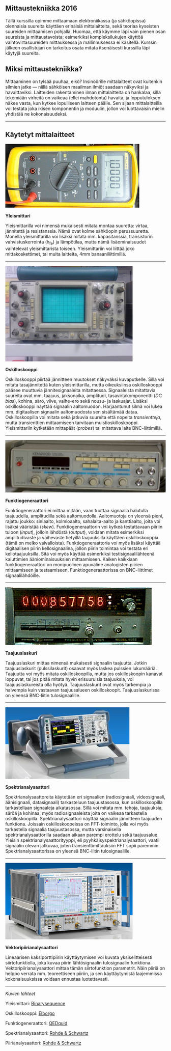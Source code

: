 ## Mittaustekniikka 2016

Tällä kurssilla opimme mittaamaan elektroniikassa (ja sähköopissa)
olennaisia suureita käyttäen erinäisiä mittalaitteita, sekä teoriaa
kyseisten suureiden mittaamisen pohjalla. Huomaa, että käymme läpi vain
pienen osan suureista ja mittaustavoista; esimerkiksi kompleksilukujen
käyttöä vaihtovirtasuureiden mittauksessa ja mallinnuksessa ei
käsitellä. Kurssin jälkeen osallistujan on tarkoitus osata mitata
itsenäisesti kurssilla läpi käytyjä suureita.

## Miksi mittaustekniikka?

Mittaaminen on tylsää puuhaa, eikö? Insinöörille
mittalaitteet ovat kuitenkin silmien jatke &mdash; niillä sähköisen
maailman ilmiöt saadaan näkyviksi ja havaittaviksi. Laitteiden
rakentaminen ilman mittalaitteita on hankalaa, sillä tekemiään
virheitä on vaikeaa (ellei mahdotonta) havaita, ja lopputuloksen
näkee vasta, kun kytkee lopulliseen laitteen päälle. Sen sijaan
mittalaitteilla voi testata joka ikisen komponentin ja moduulin, jollon
voi luottavaisin mielin yhdistää ne kokonaisuudeksi.

---

## Käytetyt mittalaitteet

![Yleismittari](fluke.jpg)

**Yleismittari**

Yleismittarilla voi nimensä mukaisesti mitata montaa suuretta:
virtaa, jännitettä ja resistanssia. Nämä ovat kolme sähköopin
perussuuretta. Monella yleismittarilla voi lisäksi mitata
mm. kapasitanssia, transistorin vahvistuskerrointa (h<sub>fe</sub>) ja
lämpötilaa, mutta nämä lisäominaisuudet vaihtelevat yleismittarista
toiseen. Yleismittariin voi liittää joko mittakoskettimet, tai muita
laitteita, 4mm banaaniliittimillä.


---

![Oskilloskooppi](tektronix.jpg)

**Oskilloskooppi**

Oskilloskooppi piirtää jännitteen muutokset näkyväksi
kuvaputkelle. Sillä voi mitata tasajännitettä kuten yleismittarilla,
mutta oikeuksiinsa oskilloskooppi pääsee muuttuvia jännitesignaaleita
mitattaessa. Signaaleista mitattavia suureita ovat mm. taajuus,
jaksonaika, amplitudi, tasavirtakomponentti (*DC bias*), kohina,
särö, viive, vaihe-ero sekä nousu- ja laskuajat. Lisäksi
oskilloskooppi näyttää signaalin aaltomuodon. Harjaantunut silmä
voi lukea mm. digitaalisen signaalin aaltomuodosta sen sisältämää
dataa. Oskilloskoopilla voi mitata sekä jatkuvia suureita että
nopeita *transientteja*, mutta transienttien mittaamiseen tarvitaan
muistioskilloskooppi. Yleismittariin kytketään mittapäät (*probes*)
tai mitattava laite BNC-liittimillä.

---

![Funktiogeneraattori](kenwood.jpg)

**Funktiogeneraattori**

Funktiogeneraattori ei mittaa mitään, vaan tuottaa signaalia
halutulla taajuudella, amplitudilla sekä aaltomuodolla. Aaltomuotoja
on yleensä pieni, rajattu joukko: siniaalto, kolmioaalto,
sahalaita-aalto ja kanttiaalto, joita voi lisäksi vääristää
(*skew*). Funktiogeneraattorin voi kytkeä testattavaan piiriin tuloon
(*input*), jolloin lähdöstä (*output*), voidaan mitata esimerkiksi
amplitudivaste ja vaihevaste tietyillä taajuuksilla käyttäen
oskilloskooppia (tämä on melko vaivalloista). Funktiogeneraattoria
voi myös lisäksi käyttää digitaalisen piirin kellosignaalina,
jollon piirin toimintaa voi testata eri kellotaajuuksilla. Sitä
voi myös käyttää esimerkiksi testisignaalilähteenä kaiuttimien
ääniominaisuuksien mittaamiseen. Kaiken kaikkiaan funktiogeneraattori
on monipuolinen apuväline analogisten piirien mittaamiseen ja
testaamiseen. Funktiogeneraattorissa on BNC-liittimet signaalilähdöille.

---

![Taajuuslaskuri](systrondonner.jpg)

**Taajuuslaskuri**

Taajuuslaskuri mittaa nimensä mukaisesti signaalin taajuutta. Jotkin
taajuuslaskurit (pulssilaskurit) osaavat myös laskea pulssien
lukumääriä. Taajuutta voi myös mitata oskilloskoopilla, mutta jos
oskilloskoopin kanavat loppuvat, tai jos pitää mitata hyvin erisuuruisia
taajuuksia, voi taajuuslaskureista olla hyötyä. Taajuuslaskurit
ovat myös tarkempia ja halvempia kuin vastaavan taajuusalueen
oskilloskoopit. Taajuuslaskurissa on yleensä BNC-liitin tulosignaalille.

---

![Spektrianalysaattori](rs.jpg)

**Spektrianalysaattori**

Spektrianalysaattoreita käytetään eri signaalien (radiosignaali,
videosignaali, äänisignaali, datasignaali) tarkasteluun
taajuustasossa, kun oskilloskoopilla tarkastellaan signaaleja
aikatasossa. Sillä voi mitata mm. tehoja, taajuuksia, säröä
ja kohinaa, myös radiosignaaleista joita on vaikeaa tarkastella
oskilloskoopilla. Spektrianalysaattori näyttää signaalin
jännitteen taajuuden funktiona. Joissain oskilloskoopeissa on
FFT-toiminto, jolla voi myös tarkastella signaalia taajuustasossa,
mutta varsinaisella spektrianalysaattorilla saadaan aikaan parempi
erottelu sekä taajuusalue. Yleisin spektrianalysaattorityyppi, eli
pyyhkäisyspektrianalysaattori, vaatii signaalin olevan jatkuvaa, joten
transienttimittauksiin FFT sopii paremmin. Spektrianalysaattorissa on
yleensä BNC-liitin tulosignaalille.

---

![Piirianalysaattori](rs2.jpg)

**Vektoripiirianalysaattori**

Lineaarisen kaksiporttipiirin käyttäytymisen voi kuvata
yksiselitteisesti siirtofunktiolla, joka kuvaa piirin lähtösignaalin
tulosignaalin funktiona. Vektoripiirianalysaattori mittaa tämän
siirtofunktion parametrit. Näin piiriä on helppo verrata
mm. teoreettiseen piiriin, ja sen käyttäytymistä laajemmissa
kokonaisuuksissa voidaan ennustaa luotettavasti.

---

*Kuvien lähteet*

Yleismittari:
[Binarysequence](https://en.wikipedia.org/wiki/Multimeter#/media/File:Fluke87-V_Multimeter.jpg)

Oskilloskooppi:
[Elborgo](https://en.wikipedia.org/wiki/Oscilloscope#/media/File:Tektronix_465_Oscilloscope.jpg)

Funktiogeneraattori:
[QEDquid](https://en.wikipedia.org/wiki/Function_generator#/media/File:Kenwood_FG273_Function_Generator.jpg)

Spektrianalysaattori: [Rohde &
Schwartz](https://en.wikipedia.org/wiki/Spectrum_analyzer#/media/File:FSL.jpg)

Piirianalysaattori: [Rohde &
Schwartz](https://en.wikipedia.org/wiki/Network_analyzer_%28electrical%29#/media/File:Netzwerkanalysator_ZVA40_RSD.jpg)
